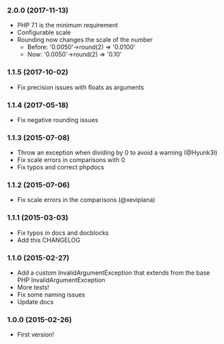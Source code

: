 ### 2.0.0 (2017-11-13)
  * PHP 7.1 is the minimum requirement
  * Configurable scale
  * Rounding now changes the scale of the number
    * Before: '0.0050'->round(2) => '0.0100'
    * Now: '0.0050'->round(2) => '0.10'
  
### 1.1.5 (2017-10-02)
  * Fix precision issues with floats as arguments
  
### 1.1.4 (2017-05-18)
  * Fix negative rounding issues

### 1.1.3 (2015-07-08)
  * Throw an exception when dividing by 0 to avoid a warning (@Hyunk3l)
  * Fix scale errors in comparisons with 0
  * Fix typos and correct phpdocs

### 1.1.2 (2015-07-06)
  * Fix scale errors in the comparisons (@xeviplana)

### 1.1.1 (2015-03-03)
  * Fix typos in docs and docblocks
  * Add this CHANGELOG

### 1.1.0 (2015-02-27)
  * Add a custom InvalidArgumentException that extends from the base PHP InvalidArgumentException
  * More tests!
  * Fix some naming issues
  * Update docs

### 1.0.0 (2015-02-26)

  * First version!
